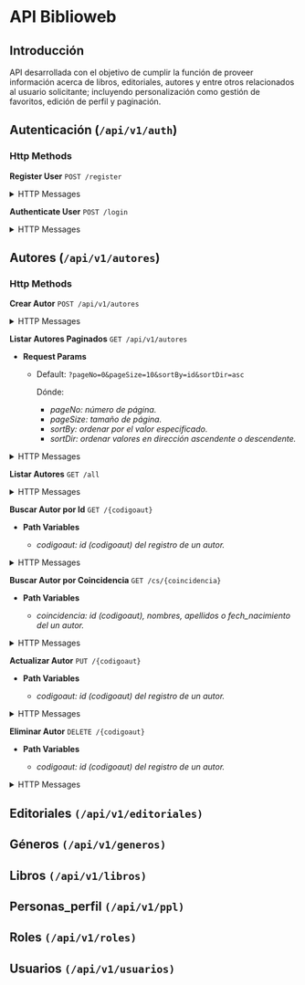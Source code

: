 # API Biblioweb

## Introducción

API desarrollada con el objetivo de cumplir la función de proveer información acerca de libros, editoriales, autores y entre otros relacionados al usuario solicitante; incluyendo personalización como gestión de favoritos, edición de perfil y paginación.

## Autenticación (`/api/v1/auth`)

### Http Methods

**Register User** `POST /register`

<details>
<summary>HTTP Messages</summary>

**Request**

```json
{
  "username": "example",
  "email": "example@example.example",
  "password": "example"
}
```
**Response**

```json
{
  "tokenDeAcceso": "{JsonWebToken}",
  "tipoDeToken": "Bearer"
}
```
</details>

**Authenticate User** `POST /login`

<details>
<summary>HTTP Messages</summary>
  
**Request**

```json
{
  "username": "example",
  "password": "example"
}
```
ó

```json
{
  "username": "example@example.example",
  "password": "example"
}
```
**Response**

```json
{
  "tokenDeAcceso": "{JsonWebToken}",
  "tipoDeToken": "Bearer"
}

```
</details>

## Autores (`/api/v1/autores`)

### Http Methods

**Crear Autor** `POST /api/v1/autores`

<details>
<summary>HTTP Messages</summary>
  
**Request**

```json
{
  "nombres": "exampleName",
  "apellidos": "exampleLastname",
  "fech_nacimiento": "dd/mm/yyyy",
  "fotografia": "{cdnImg}",
  "extra_info": "exampleExtra"
}
```
**Response**

```json
{
  "codigoaut": "AU1",
  "nombres": "exampleName",
  "apellidos": "exampleLastname",
  "fech_nacimiento": "dd/mm/yyyy",
  "fotografia": "{cdnImg}",
  "extra_info": "exampleExtra"
}
```
</details>

**Listar Autores Paginados** `GET /api/v1/autores`

- **Request Params**
  - Default: `?pageNo=0&pageSize=10&sortBy=id&sortDir=asc`
  
    Dónde:
    - *pageNo: número de página.*
    - *pageSize: tamaño de página.*
    - *sortBy: ordenar por el valor especificado.*
    - *sortDir: ordenar valores en dirección ascendente o descendente.*

<details>
<summary>HTTP Messages</summary>
  
**Response**

```json
{
  "content": [
    {
      "codigoaut": "AU1",
      "nombres": "exampleName",
      "apellidos": "exampleLastname",
      "fech_nacimiento": "dd/mm/yyyy",
      "fotografia": "cdnImg",
      "extra_info": "exampleExtra"
    },
    {
      "codigoaut": "AU2",
      "nombres": "exampleName1",
      "apellidos": "exampleLastname1",
      "fech_nacimiento": "dd/mm/yyyy",
      "fotografia": "cdnImg1",
      "extra_info": "exampleExtra1"
    },
    {
      "codigoaut": "AU3",
      "nombres": "exampleName2",
      "apellidos": "exampleLastname2",
      "fech_nacimiento": "dd/mm/yyyy",
      "fotografia": "cdnImg2",
      "extra_info": "exampleExtra2"
    }
  ],
  "pageNo": 0,
  "pageSize": 10,
  "totalElements": 3,
  "totalPages": 1,
  "last": true
}
```
</details>

**Listar Autores** `GET /all`

<details>
<summary>HTTP Messages</summary>
  
**Response**

```json
[
  {
    "codigoaut": "AU1",
    "nombres": "exampleName",
    "apellidos": "exampleLastname",
    "fech_nacimiento": "dd/mm/yyyy",
    "fotografia": "cdnImg",
    "extra_info": "exampleExtra"
  },
  {
    "codigoaut": "AU2",
    "nombres": "exampleName1",
    "apellidos": "exampleLastname1",
    "fech_nacimiento": "dd/mm/yyyy",
    "fotografia": "cdnImg1",
    "extra_info": "exampleExtra1"
  },
  {
    "codigoaut": "AU3",
    "nombres": "exampleName2",
    "apellidos": "exampleLastname2",
    "fech_nacimiento": "dd/mm/yyyy",
    "fotografia": "cdnImg2",
    "extra_info": "exampleExtra2"
  }
]
```
</details>

**Buscar Autor por Id** `GET /{codigoaut}`

- **Path Variables**
  
    - *codigoaut: id (codigoaut) del registro de un autor.*

<details>
<summary>HTTP Messages</summary>

**Request**

`/api/v1/autores/AU1`

**Response**

```json
{
  "codigoaut": "AU1",
  "nombres": "exampleName",
  "apellidos": "exampleLastname",
  "fech_nacimiento": "dd/mm/yyyy",
  "fotografia": "cdnImg",
  "extra_info": "exampleExtra"
}
```
</details>

**Buscar Autor por Coincidencia** `GET /cs/{coincidencia}`

- **Path Variables**
  
    - *coincidencia: id (codigoaut), nombres, apellidos o fech_nacimiento del un autor.*

<details>
<summary>HTTP Messages</summary>

**Request**

`/api/v1/autores/cs/AU1`

**Response**

```json
{
  "content": [
    {
      "codigoaut": "AU1",
      "nombres": "exampleName",
      "apellidos": "exampleLastname",
      "fech_nacimiento": "dd/mm/yyyy",
      "fotografia": "cdnImg",
      "extra_info": "exampleExtra"
    }
  ],
  "pageNo": 0,
  "pageSize": 10,
  "totalElements": 1,
  "totalPages": 1,
  "last": true
}
```
</details>

**Actualizar Autor** `PUT /{codigoaut}`

- **Path Variables**
  
    - *codigoaut: id (codigoaut) del registro de un autor.*

<details>
<summary>HTTP Messages</summary>

**Request**

`/api/v1/autores/AU1`

```json
{
  "nombres": "exampleUpdName",
  "apellidos": "exampleUpdLastname",
  "fech_nacimiento": "dd/mm/yyyy",
  "fotografia": "{cdnImgUpd}",
  "extra_info": "exampleUpdExtra"
}
```

**Response**

```json
{
  "codigoaut": "AU1",
  "nombres": "exampleUpdName",
  "apellidos": "exampleUpdLastname",
  "fech_nacimiento": "dd/mm/yyyy",
  "fotografia": "{cdnImgUpd}",
  "extra_info": "exampleUpdExtra"
}
```
</details>

**Eliminar Autor** `DELETE /{codigoaut}`

- **Path Variables**
  
    - *codigoaut: id (codigoaut) del registro de un autor.*

<details>
<summary>HTTP Messages</summary>

**Request**

`/api/v1/autores/AU1`

**Response**

`Autor eliminado con éxito`

</details>

## Editoriales `(/api/v1/editoriales)`

## Géneros `(/api/v1/generos)`

## Libros `(/api/v1/libros)`

## Personas_perfil `(/api/v1/ppl)`

## Roles `(/api/v1/roles)`

## Usuarios `(/api/v1/usuarios)`
